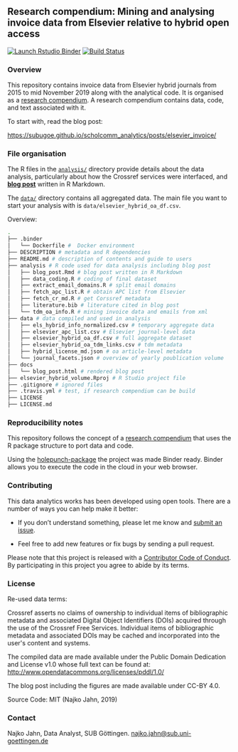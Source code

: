 ## Research compendium: Mining and analysing invoice data from Elsevier relative to hybrid open access

<!-- badges: start -->
  [![Launch Rstudio Binder](http://mybinder.org/badge_logo.svg)](https://mybinder.org/v2/gh/subugoe/elsevier_hybrid_volume/master?urlpath=rstudio)
  [![Build Status](https://travis-ci.org/subugoe/elsevier_hybrid_volume.svg?branch=master)](https://travis-ci.org/subugoe/elsevier_hybrid_volume)

  <!-- badges: end -->

### Overview

This repository contains invoice data from Elsevier hybrid journals from 2015 to mid November 2019 along with the analytical code. It is organised as a [research compendium](https://doi.org/10.7287/peerj.preprints.3192v2). A research compendium contains data, code, and text associated with it. 

To start with, read the blog post:

<https://subugoe.github.io/scholcomm_analytics/posts/elsevier_invoice/>

### File organisation

The R files in the [`analysis/`](analysis/) directory provide details about the data analysis, particularly about how the Crossref services were interfaced, and [**blog post**](analysis/blog_post.Rmd) written in R Markdown. 

The [`data/`](data/) directory contains all aggregated data. The main file you want to start your analysis with is `data/elsevier_hybrid_oa_df.csv`.

Overview:

```bash
.
├── .binder
│   └── Dockerfile #  Docker environment
├── DESCRIPTION # metadata and R dependencies
├── README.md # description of contents and guide to users
├── analysis # R code used for data analysis including blog post
│   ├── blog_post.Rmd # blog post written in R Markdown
│   ├── data_coding.R # coding of final dataset
│   ├── extract_email_domains.R # split email domains
│   ├── fetch_apc_list.R # obtain APC list from Elsevier
│   ├── fetch_cr_md.R # get Corssref metadata
│   ├── literature.bib # literature cited in blog post
│   └── tdm_oa_info.R # mining invoice data and emails from xml
├── data # data compiled and used in analysis
│   ├── els_hybrid_info_normalized.csv # temporary aggregate data
│   ├── elsevier_apc_list.csv # Elsevier journal-level data
│   ├── elsevier_hybrid_oa_df.csv # full aggregate dataset
│   ├── elsevier_hybrid_oa_tdm_links.csv # tdm metadata
│   ├── hybrid_license_md.json # oa article-level metadata
│   └── journal_facets.json # overview of yearly poublication volume
├── docs
│   └── blog_post.html # rendered blog post
├── elsevier_hybrid_volume.Rproj # R Studio project file
├── .gitignore # ignored files
├── .travis.yml # test, if research compendium can be build
├── LICENSE
├── LICENSE.md
```

### Reproducibility notes

This repository follows the concept of a [research compendium](https://doi.org/10.7287/peerj.preprints.3192v2) that uses the R package structure to port data and code. 

Using the [holepunch-package](https://github.com/karthik/holepunch) the project was made Binder ready. Binder allows you to execute the code in the cloud in your web browser.

### Contributing

This data analytics works has been developed using open tools. There are a number of ways you can help make it better:

- If you don’t understand something, please let me know and [submit an issue](https://github.com/subugoe/oa2020cadata).

- Feel free to add new features or fix bugs by sending a pull request.

Please note that this project is released with a [Contributor Code of Conduct](CODE_OF_CONDUCT.md). By participating in this project you agree to abide by its terms.

### License

Re-used data terms:

Crossref asserts no claims of ownership to individual items of bibliographic metadata and associated Digital Object Identifiers (DOIs) acquired through the use of the Crossref Free Services. Individual items of bibliographic metadata and associated DOIs may be cached and incorporated into the user's content and systems.

The compiled data are made available under the Public Domain Dedication and License v1.0 whose full text can be found at: <http://www.opendatacommons.org/licenses/pddl/1.0/>

The blog post including the figures are made available under CC-BY 4.0.

Source Code: MIT (Najko Jahn, 2019)

### Contact

Najko Jahn, Data Analyst, SUB Göttingen. najko.jahn@sub.uni-goettingen.de
